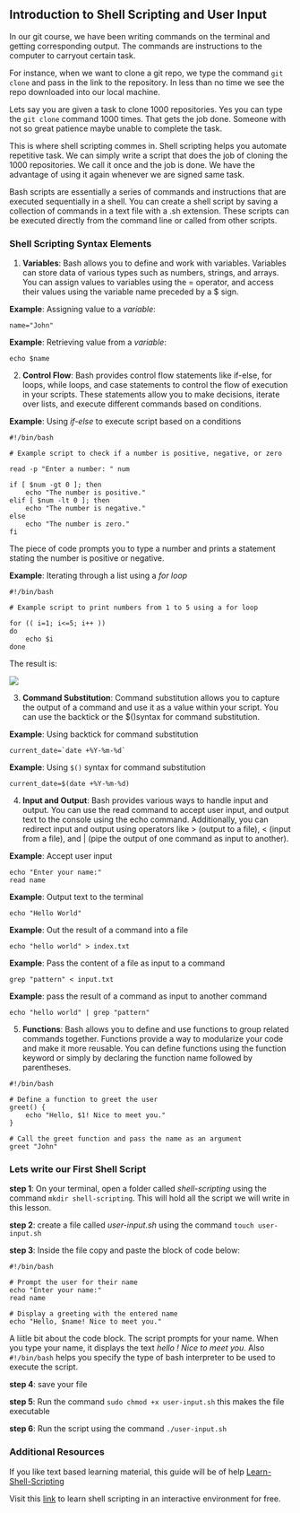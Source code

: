 ## Introduction to Shell Scripting and User Input

In our git course, we have been writing commands on the terminal and getting corresponding output. The commands are instructions to the computer to carryout certain task.

For instance, when we want to clone a git repo, we type the command `git clone` and pass in the link to the repository. In less than no time we see the repo downloaded into our local machine.

Lets say you are given a task to clone 1000 repositories. Yes you can type the `git clone` command 1000 times. That gets the job done. Someone with not so great patience maybe unable to complete the task.

This is where shell scripting commes in. Shell scripting helps you automate repetitive task. We can simply write a script that does the job of cloning the 1000 repositories. We call it once and the job is done. We have the advantage of using it again whenever we are signed same task.

Bash scripts are essentially a series of commands and instructions that are executed sequentially in a shell. You can create a shell script by saving a collection of commands in a text file with a .sh extension. These scripts can be executed directly from the command line or called from other scripts.

### Shell Scripting Syntax Elements

1. **Variables**: Bash allows you to define and work with variables. Variables can store data of various types such as numbers, strings, and arrays. You can assign values to variables using the = operator, and access their values using the variable name preceded by a $ sign. 

**Example**: Assigning value to a *variable*:

```
name="John" 
```

**Example**: Retrieving value from a *variable*:

```
echo $name
```
2. **Control Flow**: Bash provides control flow statements like if-else, for loops, while loops, and case statements to control the flow of execution in your scripts. These statements allow you to make decisions, iterate over lists, and execute different commands based on conditions.

**Example**: Using *if-else* to execute script based on a conditions

```
#!/bin/bash

# Example script to check if a number is positive, negative, or zero

read -p "Enter a number: " num

if [ $num -gt 0 ]; then
    echo "The number is positive."
elif [ $num -lt 0 ]; then
    echo "The number is negative."
else
    echo "The number is zero."
fi
```
The piece of code prompts you to type a number and prints a statement stating the number is positive or negative.

**Example**: Iterating through a list using a *for loop*

```
#!/bin/bash

# Example script to print numbers from 1 to 5 using a for loop

for (( i=1; i<=5; i++ ))
do
    echo $i
done
```

The result is:

<img src="https://darey-io-pbl-projects-images.s3.eu-west-2.amazonaws.com/practices/images/results.PNG">

3. **Command Substitution**: Command substitution allows you to capture the output of a command and use it as a value within your script. You can use the backtick  or the $()syntax for command substitution. 

**Example**: Using backtick for command substitution

```
current_date=`date +%Y-%m-%d`
```

**Example**: Using `$()` syntax for command substitution

```
current_date=$(date +%Y-%m-%d)
```

4. **Input and Output**: Bash provides various ways to handle input and output. You can use the read command to accept user input, and output text to the console using the echo command. Additionally, you can redirect input and output using operators like > (output to a file), < (input from a file), and | (pipe the output of one command as input to another).

**Example**: Accept user input

```
echo "Enter your name:"
read name
```

**Example**: Output text to the terminal

```
echo "Hello World"
```

**Example**: Out the result of a command into a file

```
echo "hello world" > index.txt
```

**Example**: Pass the content of a file as input to a command

```
grep "pattern" < input.txt
```

**Example**: pass the result of a command as input to another command

```
echo "hello world" | grep "pattern"
```

5. **Functions**: Bash allows you to define and use functions to group related commands together. Functions provide a way to modularize your code and make it more reusable. You can define functions using the function keyword or simply by declaring the function name followed by parentheses.

```
#!/bin/bash

# Define a function to greet the user
greet() {
    echo "Hello, $1! Nice to meet you."
}

# Call the greet function and pass the name as an argument
greet "John"
```

### Lets write our First Shell Script

**step 1**:  On your terminal, open a folder called *shell-scripting* using the command `mkdir shell-scripting`. This will hold all the script we will write in this lesson.

**step 2**: create a file called *user-input.sh* using the command `touch user-input.sh`

**step 3**: Inside the file copy and paste the block of code below:

```
#!/bin/bash

# Prompt the user for their name
echo "Enter your name:"
read name

# Display a greeting with the entered name
echo "Hello, $name! Nice to meet you."
```
A liitle bit about the code block. The script prompts for your name. When you type your name, it displays the text *hello <your name>! Nice to meet you*. Also `#!/bin/bash` helps you specify the type of bash interpreter to be used to execute the script.

**step 4**: save your file

**step 5**: Run the command `sudo chmod +x user-input.sh` this makes the file executable

**step 6**: Run the script using the command `./user-input.sh`

### Additional Resources

If you like text based learning material, this guide will be of help [Learn-Shell-Scripting](https://www.freecodecamp.org/news/bash-scripting-tutorial-linux-shell-script-and-command-line-for-beginners/)

Visit this [link](https://www.learnshell.org/) to learn shell scripting in an interactive environment for free.
